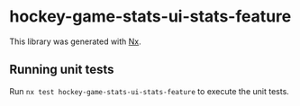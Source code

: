 # hockey-game-stats-ui-stats-feature

This library was generated with [Nx](https://nx.dev).

## Running unit tests

Run `nx test hockey-game-stats-ui-stats-feature` to execute the unit tests.
